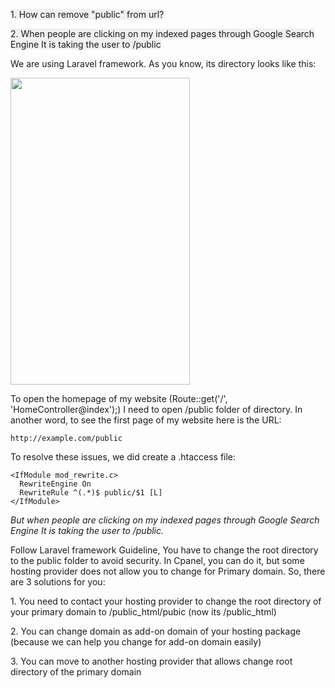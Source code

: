 <p><span style="background-color: #f1f0f0;">1. How can remove "public" from url?</span></p>
<p><span style="background-color: #f1f0f0;">2. When people are clicking on my indexed pages through Google Search Engine It is taking the user to /public</span></p>
<p>We are using Laravel framework. As you know, its directory looks like this:</p>
<p><img src="" alt="" width="287" height="491" /></p>
<p>To open the homepage of my website (Route::get('/', 'HomeController@index');) I need to open /public folder of directory. In another word, to see the first page of my website here is the URL:</p>
<pre class="language-markup"><code>http://example.com/public
</code></pre>
<p>To resolve these issues, we did create a .htaccess file:</p>
<pre class="language-markup"><code>&lt;IfModule mod_rewrite.c&gt;
  RewriteEngine On
  RewriteRule ^(.*)$ public/$1 [L]
&lt;/IfModule&gt;</code></pre>
<p><em>But when people are clicking on my indexed pages through Google Search Engine It is taking the user to /public.&nbsp;</em></p>
<p>Follow Laravel framework Guideline, You have to change the root directory to the public folder to avoid security.&nbsp;In Cpanel, you can do it, but some hosting provider does not allow you to change for Primary domain. So, there are 3 solutions for you:</p>
<p>1. You need to contact your hosting provider to change the root directory of your primary domain to /public_html/pubic (now its /public_html)</p>
<p>2. You can change domain as add-on domain of your hosting package (because we can help you change for add-on domain easily)</p>
<p>3. You can move to another hosting provider that allows change root directory of the primary domain</p>
<p>&nbsp;</p>